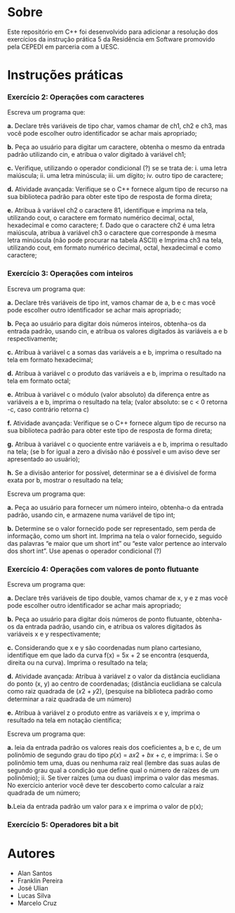# Sobre

<p>Este repositório em C++  foi desenvolvido para adicionar a resolução dos exercícios da instrução prática 5 da Residência em Software promovido pela CEPEDI em parceria com a UESC.</p>

# Instruções práticas
### Exercício 2: Operações com caracteres

<p>Escreva um programa que:

<p><b>a.</b> Declare três variáveis de tipo char, vamos chamar de ch1, ch2 e
ch3, mas você pode escolher outro identificador se achar mais
apropriado;<p>
<p><b>b.</b> Peça ao usuário para digitar um caractere, obtenha o mesmo da
entrada padrão utilizando cin, e atribua o valor digitado à variável
ch1;<p>

<p><b>c.</b>  Verifique, utilizando o operador condicional (?) se se trata de:
i. uma letra maiúscula;
ii. uma letra minúscula;
iii. um dígito;
iv. outro tipo de caractere;<p>

<p><b>d.</b>  Atividade avançada: Verifique se o C++ fornece algum tipo de recurso
na sua biblioteca padrão para obter este tipo de resposta de forma
direta;<p>

<p><b>e.</b>  Atribua à variável ch2 o caractere 81, identifique e imprima na tela,
utilizando cout, o caractere em formato numérico decimal, octal,
hexadecimal e como caractere;
f. Dado que o caractere ch2 é uma letra maiúscula, atribua à variável
ch3 o caractere que corresponde à mesma letra minúscula (não pode
procurar na tabela ASCII) e Imprima ch3 na tela, utilizando cout, em
formato numérico decimal, octal, hexadecimal e como caractere;</p>


### Exercício 3: Operações com inteiros

<p>Escreva um programa que:

<p><b>a.</b> Declare três variáveis de tipo int, vamos chamar de a, b e c mas
você pode escolher outro identificador se achar mais apropriado;<p>
<p><b>b.</b> Peça ao usuário para digitar dois números inteiros, obtenha-os da
entrada padrão, usando cin, e atribua os valores digitados às
variáveis a e b respectivamente;<p>

<p><b>c.</b> Atribua à variável c a somas das variáveis a e b, imprima o resultado
na tela em formato hexadecimal;<p>

<p><b>d.</b>  Atribua à variável c o produto das variáveis a e b, imprima o
resultado na tela em formato octal;<p>

<p><b>e.</b>  Atribua à variável c o módulo (valor absoluto) da diferença entre as
variáveis a e b, imprima o resultado na tela; (valor absoluto: se c < 0
retorna -c, caso contrário retorna c)</p>

<p><b>f.</b>  Atividade avançada: Verifique se o C++ fornece algum tipo de recurso
na sua biblioteca padrão para obter este tipo de resposta de forma
direta;</p>

<p><b>g.</b>  Atribua à variável c o quociente entre variáveis a e b, imprima o
resultado na tela; (se b for igual a zero a divisão não é possível e um
aviso deve ser apresentado ao usuário);</p>

<p><b>h.</b>  Se a divisão anterior for possível, determinar se a é divisível de forma
exata por b, mostrar o resultado na tela;</p>

<p>Escreva um programa que:
<p><b>a.</b> Peça ao usuário para fornecer um número inteiro, obtenha-o da
entrada padrão, usando cin, e armazene numa variável de tipo int;
<p><b>b.</b> Determine se o valor fornecido pode ser representado, sem perda de
informação, como um short int. Imprima na tela o valor
fornecido, seguido das palavras “e maior que um short int”
ou “este valor pertence ao intervalo dos short
int”. Use apenas o operador condicional (?)


### Exercício 4: Operações com valores de ponto flutuante

<p>Escreva um programa que:

<p><b>a.</b> Declare três variáveis de tipo double, vamos chamar de x, y e z
mas você pode escolher outro identificador se achar mais apropriado;<p>
<p><b>b.</b> Peça ao usuário para digitar dois números de ponto flutuante,
obtenha-os da entrada padrão, usando cin, e atribua os valores
digitados às variáveis x e y respectivamente;<p>

<p><b>c.</b> Considerando que x e y são coordenadas num plano cartesiano,
identifique em que lado da curva f(x) = 5x + 2 se encontra (esquerda,
direita ou na curva). Imprima o resultado na tela;<p>

<p><b>d.</b> Atividade avançada: Atribua à variável z o valor da distância
euclidiana do ponto (x, y) ao centro de coordenadas; (distância
euclidiana se calcula como raiz quadrada de (𝑥2 + 𝑦2), (pesquise na biblioteca padrão
como determinar a raiz quadrada de um número)<p>

<p><b>e.</b>  Atribua à variável z o produto entre as variáveis x e y, imprima o
resultado na tela em notação científica;</p>

<p>Escreva um programa que:
<p><b>a.</b> leia da entrada padrão os valores reais dos coeficientes a, b e c, de um
polinômio de segundo grau do tipo 𝑝(𝑥) = 𝑎𝑥2 + 𝑏𝑥 + 𝑐, e imprima: i. Se o polinômio tem uma, duas ou nenhuma raiz real (lembre
das suas aulas de segundo grau qual a condição que define
qual o número de raízes de um polinômio);
ii. Se tiver raízes (uma ou duas) imprima o valor das mesmas. No
exercício anterior você deve ter descoberto como calcular a
raiz quadrada de um número;
<p><b>b.</b>Leia da entrada padrão um valor para x e imprima o valor de p(x);

### Exercício 5: Operadores bit a bit

# Autores

- Alan Santos
- Franklin Pereira
- José Ulian
- Lucas Silva
- Marcelo Cruz
